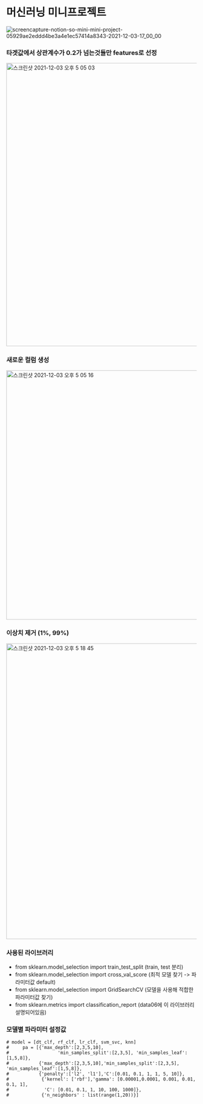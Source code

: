 # 머신러닝 미니프로젝트

![screencapture-notion-so-mini-mini-project-05929ae2eddd4be3a4e1ec57414a8343-2021-12-03-17_00_00](https://user-images.githubusercontent.com/89058117/144566731-c8eb4906-7c02-4bbd-b683-0dc9ae5d4d10.png)

### 타겟값에서 상관계수가 0.2가 넘는것들만 features로 선정
<img width="750" alt="스크린샷 2021-12-03 오후 5 05 03" src="https://user-images.githubusercontent.com/89058117/144567389-bccf2060-37c0-4deb-b725-ecdc7d1dabaf.png">

### 새로운 컬럼 생성
<img width="660" alt="스크린샷 2021-12-03 오후 5 05 16" src="https://user-images.githubusercontent.com/89058117/144567556-329ce0cd-4d24-4605-8d17-8e7829214df4.png">

### 이상치 제거 (1%, 99%)
<img width="783" alt="스크린샷 2021-12-03 오후 5 18 45" src="https://user-images.githubusercontent.com/89058117/144569087-9349ba88-86c0-4274-bcbc-d8f471f632d0.png">

### 사용된 라이브러리
- from sklearn.model_selection import train_test_split (train, test 분리)
- from sklearn.model_selection import cross_val_score (최적 모델 찾기 -> 파라미터값 default)
- from sklearn.model_selection import GridSearchCV (모델을 사용해 적합한 파라미터값 찾기)
- from sklearn.metrics import classification_report (data06에 이 라이브러리 설명되어있음)

### 모델별 파라미터 설정값
```
# model = [dt_clf, rf_clf, lr_clf, svm_svc, knn]
#     pa = [{'max_depth':[2,3,5,10],
#                  'min_samples_split':[2,3,5], 'min_samples_leaf':[1,5,8]},
#           {'max_depth':[2,3,5,10],'min_samples_split':[2,3,5], 'min_samples_leaf':[1,5,8]},
#           {'penalty':['l2', 'l1'],'C':[0.01, 0.1, 1, 1, 5, 10]},
#            {'kernel': ['rbf'],'gamma': [0.00001,0.0001, 0.001, 0.01, 0.1, 1],
#             'C': [0.01, 0.1, 1, 10, 100, 1000]},
#            {'n_neighbors' : list(range(1,20))}]
```

